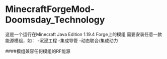 # MinecraftForgeMod-Doomsday_Technology
这是一个运行在Minecraft Java Edition 1.19.4 Forge上的模组
需要安装任意一款能源模组，如：
-沉浸工程
-集成导管
-动态联合/集成动力

####模组兼容任何模组的RF能源
